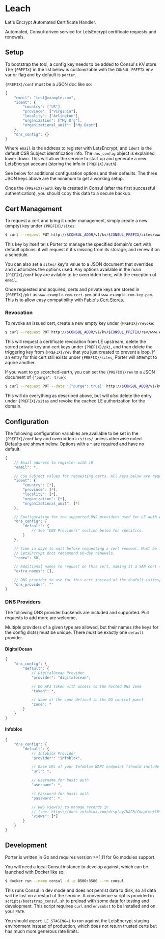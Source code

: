 Leach
======

**L**et's **E**ncrypt **A**utomated **C**ertificate **H**andler.

Automated, Consul-driven service for LetsEncrypt certificate requests and renewals.

Setup
-----

To bootstrap the tool, a config key needs to be added to Consul's KV store. The `{PREFIX}` in
the list below is customizable with the `CONSUL_PREFIX` env var or flag and by default is `porter`.

`{PREFIX}/conf` must be a JSON doc like so:

```javascript
{
    "email": "test@example.com",
    "ident": {
        "country": ["US"],
        "province": ["Virginia"],
        "locality": ["Arlington"],
        "organization": ["My Org"],
        "organizational_unit": ["My Dept"]
    },
    "dns_config": {}
}
```

Where `email` is the address to register with LetsEncrypt, and `ident` is the default CSR Subject
identification info. The `dns_config` object is explained lower down. This will allow the service
to start up and generate a new LetsEncrypt account (storing the info in `{PREFIX}/auth`).

See below for additional configuration options and their defaults. The three JSON keys above are the
minimum to get a working setup.

Once the `{PREFIX}/auth` key is created in Consul (after the first successful authentication), you
should copy this data to a secure backup.

Cert Management
---------------

To request a cert and bring it under management, simply create a new (empty) key under `{PREFIX}/sites`:

```sh
$ curl --request PUT http://$CONSUL_ADDR/v1/kv/$CONSUL_PREFIX/sites/www.example.com
```

This key by itself tells Porter to manage the specified domain's cert with default options: it will request
if it's missing from its storage, and renew it on a schedule.

You can also set a `sites/` key's value to a JSON document that overrides and customizes the options used. Any
options available in the main `{PREFIX}/conf` key are avilable to be overridden here, with the exception of
`email`.

Once requested and acquired, certs and private keys are stored in `{PREFIX}/pki` as `www.example.com-cert.pem`
and `www.example.com-key.pem`. This is to allow easy compatibility with
[Fabio's Cert Stores](https://fabiolb.net/feature/certificate-stores/).

### Revocation

To revoke an issued cert, create a new empty key under `{PREFIX}/revoke`:

```sh
$ curl --request PUT http://$CONSUL_ADDR/v1/kv/$CONSUL_PREFIX/rev/www.example.com
```

This will request a certificate revocation from LE upstream, delete the stored private key and cert keys under
`{PREFIX}/pki`, and then delete the triggering key from `{PREFIX}/rev` that you just created to prevent a loop.
If an entry for this cert still exists under `{PREFIX}/sites`, Porter will attempt to aquire another.

If you want to go scorched-earth, you can set the `{PREFIX}/rev` to a JSON document of `{"purge": true}`:

```sh
$ curl --request PUT --data '{"purge": true}' http://$CONSUL_ADDR/v1/kv/$CONSUL_PREFIX/rev/www.example.com
```

This will do everything as described above, but will _also_ delete the entry under `{PREFIX}/sites` and revoke
the cached LE authorization for the domain.

Configuration
-------------

The following configuration variables are available to be set in the `{PREFIX}/conf` key and overridden
in `sites/` unless otherwise noted. Defaults are shown below. Options with a `*` are required and
have no default.

```javascript
{
    // Email address to register with LE
    "email": *,

    // CSR Subject values for requesting certs. All keys below are required and must be arrays.
    "ident": {
        "country": [*],
        "province": [*],
        "locality": [*],
        "organization": [*],
        "organizational_unit": [*]
    },

    // Configuration for the supported DNS providers used for LE auth checks.
    "dns_config": {
        "default": {
            // See "DNS Providers" section below for specifics.
        }
    },

    // Time in days to wait before requesting a cert renewal. Must be 1 < x < 90.
    // LetsEncrypt docs recommend 60-day renewals.
    "renew": 60,

    // Additional names to request on this cert, making it a SAN cert (sites/ only).
    "extra_names": [],

    // DNS provider to use for this cert instead of the deafult (sites/ only).
    "dns_provider": ""
}
```

### DNS Providers

The following DNS provider backends are included and supported. Pull requests to add more are
welcome.

Multiple providers of a given type are allowed, but their names (the keys for the config dicts)
must be unique. There _must_ be exactly one `default` provider.

#### DigitalOcean

```javascript
{
    "dns_config": {
        "default": {
            // DigitalOcean Provider
            "provider": "digitalocean",

            // DO API token with access to the hosted DNS zone
            "token": *,

            // Name of the zone defined in the DO control panel
            "zone": *
        }
    }
}
```

#### Infoblox

```javascript
{
    "dns_config": {
        "default": {
            // Infoblox Provider
            "provider": "infoblox",

            // Base URL of your Infoblox WAPI endpoint (should include the /wapi/<version> path) 
            "url": *,

            // Username for basic auth
            "username": *,

            // Password for basic auth
            "password": *,

            // DNS view(s) to manage records in
            // (see: https://docs.infoblox.com/display/NAG8/Chapter+18+DNS+Views)
            "views": [*]
        }
    }
}
```

Development
-----------

Porter is written in Go and requires version >=1.11 for Go modules support.

You will need a local Consul instance to develop against, which can be launched with Docker like so:

```sh
$ docker run --name consul -d -p 8500:8500 --rm consul
```

This runs Consul in dev mode and does not persist data to disk, so all data will be lost on
a restart of the service. A convenience script is provided in `scripts/bootstrap_consul.sh`
to preload with some data for testing and development. This script requires `curl` and `envsubst`
to be installed and on your `PATH`.

You should `export LE_STAGING=1` to run against the LetsEncrypt staging environment instead of
production, which does not return trusted certs but has much more generous rate limits.
